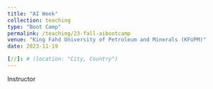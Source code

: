 ```yaml
---
title: "AI Week"
collection: teaching
type: "Boot Camp"
permalink: /teaching/23-fall-aibootcamp
venue: "King Fahd University of Petroleum and Minerals (KFUPM)"
date: 2023-11-19

[//]: # (location: "City, Country")
---
```


Instructor

[//]: # ()
[//]: # (Heading 1)

[//]: # (======)

[//]: # ()
[//]: # (Heading 2)

[//]: # (======)

[//]: # ()
[//]: # (Heading 3)

[//]: # (======)